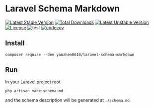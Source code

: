# Laravel Schema Markdown

[![Latest Stable Version](https://poser.pugx.org/yanzhen0610/laravel-schema-markdown/v/stable)](https://packagist.org/packages/yanzhen0610/laravel-schema-markdown) [![Total Downloads](https://poser.pugx.org/yanzhen0610/laravel-schema-markdown/downloads)](https://packagist.org/packages/yanzhen0610/laravel-schema-markdown) [![Latest Unstable Version](https://poser.pugx.org/yanzhen0610/laravel-schema-markdown/v/unstable)](https://packagist.org/packages/yanzhen0610/laravel-schema-markdown) [![License](https://poser.pugx.org/yanzhen0610/laravel-schema-markdown/license)](https://packagist.org/packages/yanzhen0610/laravel-schema-markdown) ![test](https://github.com/yanzhen0610/laravel-schema-markdown/workflows/test/badge.svg) [![codecov](https://codecov.io/gh/yanzhen0610/laravel-schema-markdown/branch/master/graph/badge.svg)](https://codecov.io/gh/yanzhen0610/laravel-schema-markdown)

## Install

```shell
composer require --dev yanzhen0610/laravel-schema-markdown
```

## Run

In your Laravel project root

```shell
php artisan make:schema-md
```

and the schema description will be generated at `./schema.md`.
